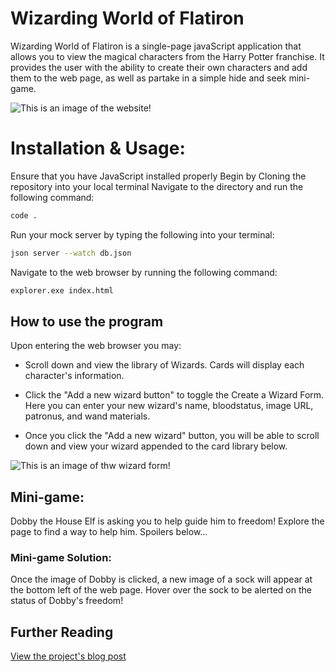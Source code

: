 # Wizarding World of Flatiron 

Wizarding World of Flatiron is a single-page javaScript application that allows you to view the magical characters from the Harry Potter franchise. It provides the user with the ability to create their own characters and add them to the web page, as well as partake in a simple hide and seek mini-game.

![This is an image of the website!](images/web-snippet.JPG)

# Installation & Usage:

Ensure that you have JavaScript installed properly
Begin by Cloning the repository into your local terminal
Navigate to the directory and run the following command:
```bash
code .
```
Run your mock server by typing the following into your terminal:
```bash
json server --watch db.json
```
Navigate to the web browser by running the following command:
```bash
explorer.exe index.html
```


## How to use the program

Upon entering the web browser you may:

* Scroll down and view the library of Wizards. Cards will display each character's information.

* Click the "Add a new wizard button" to toggle the Create a Wizard Form. Here you can enter your new wizard's name, bloodstatus, image URL, patronus, and wand materials.

* Once you click the "Add a new wizard" button, you will be able to scroll down and view your wizard appended to the card library below. 

![This is an image of thw wizard form!](images/form-img.JPG)

## Mini-game:

Dobby the House Elf is asking you to help guide him to freedom! Explore the page to find a way to help him.
Spoilers below...





### Mini-game Solution:
Once the image of Dobby is clicked, a new image of a sock will appear at the bottom left of the web page. Hover over the sock to be alerted on the status of Dobby's freedom!




## Further Reading
[View the project's blog post](https://medium.com/@genevievesuder/how-my-phase-1-project-at-flatiron-school-changed-my-entire-coding-mindset-a55c9a50f3c9)
